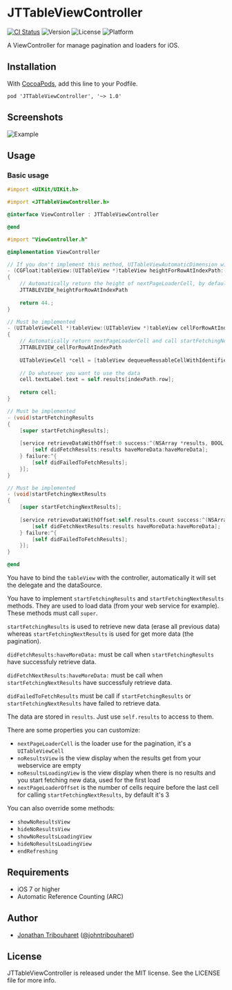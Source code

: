# JTTableViewController

[![CI Status](http://img.shields.io/travis/jonathantribouharet/JTTableViewController.svg)](https://travis-ci.org/jonathantribouharet/JTTableViewController)
![Version](https://img.shields.io/cocoapods/v/JTTableViewController.svg)
![License](https://img.shields.io/cocoapods/l/JTTableViewController.svg)
![Platform](https://img.shields.io/cocoapods/p/JTTableViewController.svg)

A ViewController for manage pagination and loaders for iOS.

## Installation

With [CocoaPods](http://cocoapods.org/), add this line to your Podfile.

    pod 'JTTableViewController', '~> 1.0'

## Screenshots

![Example](./Screens/example.gif "Example View")

## Usage

### Basic usage

```objective-c
#import <UIKit/UIKit.h>

#import <JTTableViewController.h>

@interface ViewController : JTTableViewController

@end
```

```objective-c
#import "ViewController.h"

@implementation ViewController

// If you don't implement this method, UITableViewAutomaticDimension will return by default
- (CGFloat)tableView:(UITableView *)tableView heightForRowAtIndexPath:(NSIndexPath *)indexPath
{
    // Automatically return the height of nextPageLoaderCell, by default use UITableViewAutomaticDimension
    JTTABLEVIEW_heightForRowAtIndexPath
    
    return 44.;
}

// Must be implemented
- (UITableViewCell *)tableView:(UITableView *)tableView cellForRowAtIndexPath:(NSIndexPath *)indexPath
{
    // Automatically return nextPageLoaderCell and call startFetchingNextResults if needed
    JTTABLEVIEW_cellForRowAtIndexPath
    
    UITableViewCell *cell = [tableView dequeueReusableCellWithIdentifier:@"Cell" forIndexPath:indexPath];
    
    // Do whatever you want to use the data
    cell.textLabel.text = self.results[indexPath.row];
    
    return cell;
}

// Must be implemented
- (void)startFetchingResults
{
    [super startFetchingResults];
    
    [service retrieveDataWithOffset:0 success:^(NSArray *results, BOOL haveMoreData) {
        [self didFetchResults:results haveMoreData:haveMoreData];
    } failure:^{
        [self didFailedToFetchResults];
    }];
}

// Must be implemented
- (void)startFetchingNextResults
{
    [super startFetchingNextResults];
    
    [service retrieveDataWithOffset:self.results.count success:^(NSArray *results, BOOL haveMoreData) {
        [self didFetchNextResults:results haveMoreData:haveMoreData];
    } failure:^{
        [self didFailedToFetchResults];
    }];
}

@end
```

You have to bind the `tableView` with the controller, automatically it will set the delegate and the dataSource.

You have to implement `startFetchingResults` and `startFetchingNextResults` methods. They are used to load data (from your web service for example). These methods must call `super`.

`startFetchingResults` is used to retrieve new data (erase all previous data) whereas `startFetchingNextResults` is used for get more data (the pagination).

`didFetchResults:haveMoreData:` must be call when `startFetchingResults` have successfuly retrieve data.

`didFetchNextResults:haveMoreData:` must be call when `startFetchingNextResults` have successfuly retrieve data.

`didFailedToFetchResults` must be call if `startFetchingResults` or `startFetchingNextResults` have failed to retrieve data.

The data are stored in `results`. Just use `self.results` to access to them.

There are some properties you can customize:
- `nextPageLoaderCell` is the loader use for the pagination, it's a `UITableViewCell`
- `noResultsView` is the view display when the results get from your webservice are empty
- `noResultsLoadingView` is the view display when there is no results and you start fetching new data, used for the first load
- `nextPageLoaderOffset` is the number of cells require before the last cell for calling `startFetchingNextResults`, by default it's 3

You can also override some methods:
- `showNoResultsView`
- `hideNoResultsView`
- `showNoResultsLoadingView`
- `hideNoResultsLoadingView`
- `endRefreshing`

## Requirements

- iOS 7 or higher
- Automatic Reference Counting (ARC)

## Author

- [Jonathan Tribouharet](https://github.com/jonathantribouharet) ([@johntribouharet](https://twitter.com/johntribouharet))

## License

JTTableViewController is released under the MIT license. See the LICENSE file for more info.

